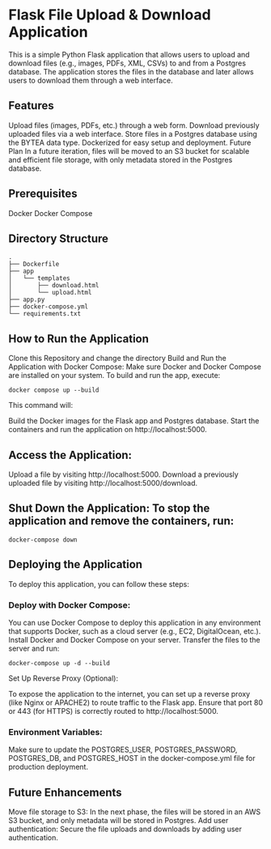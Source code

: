 # Flask File Upload & Download Application
This is a simple Python Flask application that allows users to upload and download files (e.g., images, PDFs, XML, CSVs) to and from a Postgres database. The application stores the files in the database and later allows users to download them through a web interface.

## Features
Upload files (images, PDFs, etc.) through a web form.
Download previously uploaded files via a web interface.
Store files in a Postgres database using the BYTEA data type.
Dockerized for easy setup and deployment.
Future Plan
In a future iteration, files will be moved to an S3 bucket for scalable and efficient file storage, with only metadata stored in the Postgres database.


## Prerequisites
Docker
Docker Compose

## Directory Structure
```
.
├── Dockerfile
├── app
│   └── templates
│       ├── download.html
│       └── upload.html
├── app.py
├── docker-compose.yml
└── requirements.txt
```

## How to Run the Application
Clone this Repository and change the directory
Build and Run the Application with Docker Compose: Make sure Docker and Docker Compose are installed on your system. To build and run the app, execute:


`docker compose up --build`

This command will:

Build the Docker images for the Flask app and Postgres database.
Start the containers and run the application on http://localhost:5000.

## Access the Application:

Upload a file by visiting http://localhost:5000.
Download a previously uploaded file by visiting http://localhost:5000/download.

## Shut Down the Application: To stop the application and remove the containers, run:
`docker-compose down`

## Deploying the Application
To deploy this application, you can follow these steps:

### Deploy with Docker Compose:

You can use Docker Compose to deploy this application in any environment that supports Docker, such as a cloud server (e.g., EC2, DigitalOcean, etc.).
Install Docker and Docker Compose on your server.
Transfer the files to the server and run:

`docker-compose up -d --build`


Set Up Reverse Proxy (Optional):

To expose the application to the internet, you can set up a reverse proxy (like Nginx or APACHE2) to route traffic to the Flask app.
Ensure that port 80 or 443 (for HTTPS) is correctly routed to http://localhost:5000.

### Environment Variables:

Make sure to update the POSTGRES_USER, POSTGRES_PASSWORD, POSTGRES_DB, and POSTGRES_HOST in the docker-compose.yml file for production deployment.


## Future Enhancements
Move file storage to S3: In the next phase, the files will be stored in an AWS S3 bucket, and only metadata will be stored in Postgres.
Add user authentication: Secure the file uploads and downloads by adding user authentication.